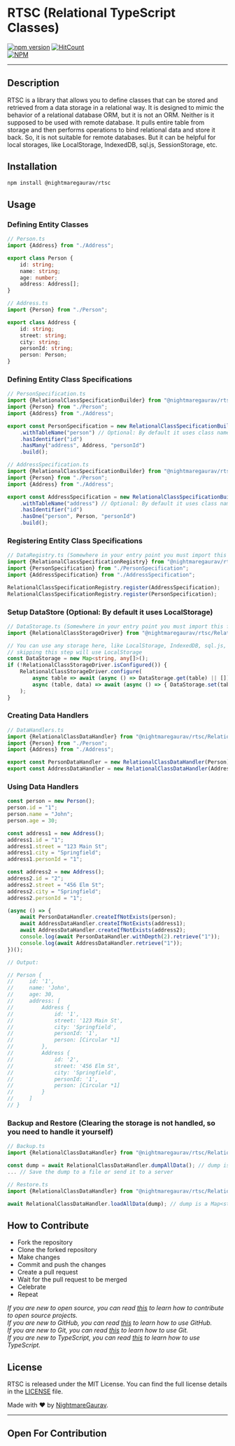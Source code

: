 # RTSC (Relational TypeScript Classes)
[![npm version](https://badge.fury.io/js/@nightmaregaurav%2Frtsc.svg)](https://badge.fury.io/js/@nightmaregaurav%2Frtsc)
[![HitCount](https://hits.dwyl.com/nightmaregaurav/rtsc.svg?style=flat)](http://hits.dwyl.com/nightmaregaurav/rtsc)<br>
[![NPM](https://nodei.co/npm/@nightmaregaurav/rtsc.png?mini=true)](https://nodei.co/npm/@nightmaregaurav/rtsc/)
***

## Description
RTSC is a library that allows you to define classes that can be stored and retrieved from a data storage in a relational way. It is designed to mimic the behavior of a relational database ORM, but it is not an ORM. Neither is it supposed to be used with remote database. It pulls entire table from storage and then performs operations to bind relational data and store it back. So, it is not suitable for remote databases. But it can be helpful for local storages, like LocalStorage, IndexedDB, sql.js, SessionStorage, etc.

## Installation
```bash
npm install @nightmaregaurav/rtsc
````

## Usage
### Defining Entity Classes
```typescript
// Person.ts
import {Address} from "./Address";

export class Person {
    id: string;
    name: string;
    age: number;
    address: Address[];
}
```
```typescript
// Address.ts
import {Person} from "./Person";

export class Address {
    id: string;
    street: string;
    city: string;
    personId: string;
    person: Person;
}
```

### Defining Entity Class Specifications
```typescript
// PersonSpecification.ts
import {RelationalClassSpecificationBuilder} from "@nightmaregaurav/rtsc/RelationalClassSpecificationBuilder";
import {Person} from "./Person";
import {Address} from "./Address";

export const PersonSpecification = new RelationalClassSpecificationBuilder(Person)
    .withTableName("person") // Optional: By default it uses class name
    .hasIdentifier("id")
    .hasMany("address", Address, "personId")
    .build();
```
```typescript
// AddressSpecification.ts
import {RelationalClassSpecificationBuilder} from "@nightmaregaurav/rtsc/RelationalClassSpecificationBuilder";
import {Person} from "./Person";
import {Address} from "./Address";

export const AddressSpecification = new RelationalClassSpecificationBuilder(Address)
    .withTableName("address") // Optional: By default it uses class name
    .hasIdentifier("id")
    .hasOne("person", Person, "personId")
    .build();
```

### Registering Entity Class Specifications
```typescript
// DataRegistry.ts (Somewhere in your entry point you must import this file/or place the register calls in a method and call it.)
import {RelationalClassSpecificationRegistry} from "@nightmaregaurav/rtsc/RelationalClassSpecificationRegistry";
import {PersonSpecification} from "./PersonSpecification";
import {AddressSpecification} from "./AddressSpecification";

RelationalClassSpecificationRegistry.register(AddressSpecification);
RelationalClassSpecificationRegistry.register(PersonSpecification);
```

### Setup DataStore (Optional: By default it uses LocalStorage)
```typescript
// DataStorage.ts (Somewhere in your entry point you must import this file/or place the register calls in a method and call it.)
import {RelationalClassStorageDriver} from "@nightmaregaurav/rtsc/RelationalClassStorageDriver";

// You can use any storage here, like LocalStorage, IndexedDB, sql.js, SessionStorage, etc.
// skipping this step will use LocalStorage
const DataStorage = new Map<string, any[]>();
if (!RelationalClassStorageDriver.isConfigured()) {
    RelationalClassStorageDriver.configure(
        async table => await (async () => DataStorage.get(table) || [])(),
        async (table, data) => await (async () => { DataStorage.set(table, data); })()
    );
}
```

### Creating Data Handlers
```typescript
// DataHandlers.ts
import {RelationalClassDataHandler} from "@nightmaregaurav/rtsc/RelationalClassDataHandler";
import {Person} from "./Person";
import {Address} from "./Address";

export const PersonDataHandler = new RelationalClassDataHandler(Person);
export const AddressDataHandler = new RelationalClassDataHandler(Address, 1); // 1 is the depth of relational data
```

### Using Data Handlers
```typescript
const person = new Person();
person.id = "1";
person.name = "John";
person.age = 30;

const address1 = new Address();
address1.id = "1";
address1.street = "123 Main St";
address1.city = "Springfield";
address1.personId = "1";

const address2 = new Address();
address2.id = "2";
address2.street = "456 Elm St";
address2.city = "Springfield";
address2.personId = "1";

(async () => {
    await PersonDataHandler.createIfNotExists(person);
    await AddressDataHandler.createIfNotExists(address1);
    await AddressDataHandler.createIfNotExists(address2);
    console.log(await PersonDataHandler.withDepth(2).retrieve("1"));
    console.log(await AddressDataHandler.retrieve("1"));
})();

// Output:

// Person {
//     id: '1',
//     name: 'John',
//     age: 30,
//     address: [
//         Address {
//             id: '1',
//             street: '123 Main St',
//             city: 'Springfield',
//             personId: '1',
//             person: [Circular *1]
//         },
//         Address {
//             id: '2',
//             street: '456 Elm St',
//             city: 'Springfield',
//             personId: '1',
//             person: [Circular *1]
//         }
//     ]
// }
```

### Backup and Restore (Clearing the storage is not handled, so you need to handle it yourself)
```typescript
// Backup.ts
import {RelationalClassDataHandler} from "@nightmaregaurav/rtsc/RelationalClassDataHandler";

const dump = await RelationalClassDataHandler.dumpAllData(); // dump is a Map<string, any[]> where string is the table name and any[] is the data
... // Save the dump to a file or send it to a server
```
```typescript
// Restore.ts
import {RelationalClassDataHandler} from "@nightmaregaurav/rtsc/RelationalClassDataHandler";

await RelationalClassDataHandler.loadAllData(dump); // dump is a Map<string, any[]> where string is the table name and any[] is the data
```

## How to Contribute
* Fork the repository
* Clone the forked repository
* Make changes
* Commit and push the changes
* Create a pull request
* Wait for the pull request to be merged
* Celebrate
* Repeat

*If you are new to open source, you can read [this](https://opensource.guide/how-to-contribute/) to learn how to contribute to open source projects.*<br>
*If you are new to GitHub, you can read [this](https://guides.github.com/activities/hello-world/) to learn how to use GitHub.*<br>
*If you are new to Git, you can read [this](https://www.atlassian.com/git/tutorials/learn-git-with-bitbucket-cloud) to learn how to use Git.*<br>
*If you are new to TypeScript, you can read [this](https://www.typescriptlang.org/docs/handbook/typescript-in-5-minutes.html) to learn how to use TypeScript.*<br>


## License
RTSC is released under the MIT License. You can find the full license details in the [LICENSE](LICENSE) file.

Made with ❤️ by [NightmareGaurav](https://github.com/nightmaregaurav).

---
Open For Contribution
---
